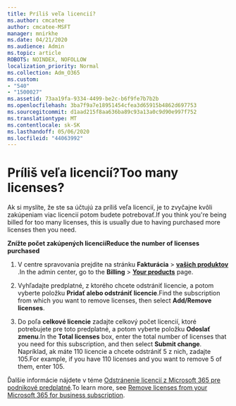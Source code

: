 ```yaml
---
title: Príliš veľa licencií?
ms.author: cmcatee
author: cmcatee-MSFT
manager: mnirkhe
ms.date: 04/21/2020
ms.audience: Admin
ms.topic: article
ROBOTS: NOINDEX, NOFOLLOW
localization_priority: Normal
ms.collection: Adm_O365
ms.custom:
- "540"
- "1500027"
ms.assetid: 73aa19fa-9334-4499-be2c-b6f9fe7b7b2b
ms.openlocfilehash: 3ba7f9a7e18951454cfea3d65915b4862d697753
ms.sourcegitcommit: d1aad215f8aa636ba89c93a13a0c9d90e997f752
ms.translationtype: MT
ms.contentlocale: sk-SK
ms.lasthandoff: 05/06/2020
ms.locfileid: "44063992"
---
```

# <a name="too-many-licenses"></a><span data-ttu-id="c4016-102">Príliš veľa licencií?</span><span class="sxs-lookup"><span data-stu-id="c4016-102">Too many licenses?</span></span>

<span data-ttu-id="c4016-103">Ak si myslíte, že ste sa účtujú za príliš veľa licencií, je to zvyčajne kvôli zakúpeniam viac licencií potom budete potrebovať.</span><span class="sxs-lookup"><span data-stu-id="c4016-103">If you think you're being billed for too many licenses, this is usually due to having purchased more licenses then you need.</span></span>
  
<span data-ttu-id="c4016-104">**Znížte počet zakúpených licencií**</span><span class="sxs-lookup"><span data-stu-id="c4016-104">**Reduce the number of licenses purchased**</span></span>
  
1. <span data-ttu-id="c4016-105">V centre spravovania prejdite na stránku **Fakturácia** \> **[vašich produktov](https://go.microsoft.com/fwlink/p/?linkid=842054)** .</span><span class="sxs-lookup"><span data-stu-id="c4016-105">In the admin center, go to the **Billing** \> **[Your products](https://go.microsoft.com/fwlink/p/?linkid=842054)** page.</span></span>

2. <span data-ttu-id="c4016-106">Vyhľadajte predplatné, z ktorého chcete odstrániť licencie, a potom vyberte položku **Pridať alebo odstrániť licencie**.</span><span class="sxs-lookup"><span data-stu-id="c4016-106">Find the subscription from which you want to remove licenses, then select **Add/Remove licenses**.</span></span>

3. <span data-ttu-id="c4016-107">Do poľa **celkové licencie** zadajte celkový počet licencií, ktoré potrebujete pre toto predplatné, a potom vyberte položku **Odoslať zmenu**.</span><span class="sxs-lookup"><span data-stu-id="c4016-107">In the **Total licenses** box, enter the total number of licenses that you need for this subscription, and then select **Submit change**.</span></span> <span data-ttu-id="c4016-108">Napríklad, ak máte 110 licencie a chcete odstrániť 5 z nich, zadajte 105.</span><span class="sxs-lookup"><span data-stu-id="c4016-108">For example, if you have 110 licenses and you want to remove 5 of them, enter 105.</span></span>

<span data-ttu-id="c4016-109">Ďalšie informácie nájdete v téme [Odstránenie licencií z Microsoft 365 pre podnikové predplatné](https://docs.microsoft.com/office365/admin/subscriptions-and-billing/remove-licenses-from-subscription).</span><span class="sxs-lookup"><span data-stu-id="c4016-109">To learn more, see [Remove licenses from your Microsoft 365 for business subscription](https://docs.microsoft.com/office365/admin/subscriptions-and-billing/remove-licenses-from-subscription).</span></span>
